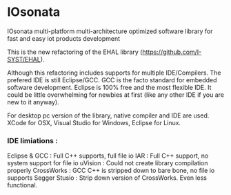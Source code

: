 # IOsonata
IOsonata multi-platform multi-architecture optimized software library for fast and easy iot products development

This is the new refactoring of the EHAL library (https://github.com/I-SYST/EHAL).

Although this refactoring includes supports for multiple IDE/Compilers.  The prefered IDE is still Eclipse/GCC.  GCC is the facto standard for embedded software development. Eclipse is 100% free and the most flexible IDE.  It could be little overwhelming for newbies at first (like any other IDE if you are new to it anyway).

For desktop pc version of the library, native compiler and IDE are used.  XCode for OSX, Visual Studio for Windows, Eclipse for Linux.

### IDE limiations :

Eclipse & GCC : Full C++ supports, full file io
IAR : Full C++ support, no system support for file io
uVision : Could not create library compilation properly
CrossWorks : GCC C++ is stripped down to bare bone, no file io supports
Segger Stusio : Strip down version of CrossWorks.  Even less functional.

